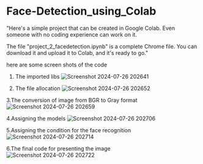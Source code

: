 # Face-Detection_using_Colab


"Here's a simple project that can be created in Google Colab. Even someone with no coding experience can work on it.

The file "project_2_facedetection.ipynb" is a complete Chrome file. You can download it and upload it to Colab, and it's ready to go."

here are some screen shots of the code

1. The imported libs
   ![Screenshot 2024-07-26 202641](https://github.com/user-attachments/assets/3f7c8069-49bc-40d2-9e29-8d7f02287d91)

2. The file allocation
   ![Screenshot 2024-07-26 202652](https://github.com/user-attachments/assets/37f1d1ba-fad7-4105-9e88-de11a8ad0854)

3.The conversion of image from BGR to Gray format
   ![Screenshot 2024-07-26 202659](https://github.com/user-attachments/assets/0f627e93-49e3-48a6-a226-d3ae40652bdb)

4.Assigning the models
   ![Screenshot 2024-07-26 202706](https://github.com/user-attachments/assets/6243d341-5e3f-47b5-89dc-af4e20004d3b)

5.Assigning the condition for the face recognition
  ![Screenshot 2024-07-26 202714](https://github.com/user-attachments/assets/4ead4e7c-6ff1-49b4-b7bf-f7f29fab20c1)

6.The final code for presenting the image
   ![Screenshot 2024-07-26 202722](https://github.com/user-attachments/assets/17386264-7a0c-4084-a847-ba8c56532aaa)





